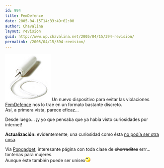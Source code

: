 ```yaml
---
id: 994
title: FemDefence
date: 2005-04-15T14:33:49+02:00
author: Chavalina
layout: revision
guid: http://www.wp.chavalina.net/2005/04/15/394-revision/
permalink: /2005/04/15/394-revision/
---
```

<img class="imgizqda" src="/imagenes/fotos/antivioladores.jpg" alt="Dispositivo para evitar violaciones" /> Un nuevo dispositivo para evitar las violaciones.  
<a href="http://femdefence.info/index2.html" target="_blank">FemDefence</a> nos lo trae en un formato bastante discreto.  
As&iacute;, a primera vista, parece eficaz&#8230; 

Desde luego&#8230; &iexcl;y yo que pensaba que ya hab&iacute;a visto curiosidades por internet!

**Actualizaci&oacute;n:** evidentemente, una curiosidad como &eacute;sta <a href="http://femdefence.info/bakgr2.html" target="_blank">no pod&iacute;a ser otra cosa</a>.

Via <a href="http://www.popgadget.net/" target="_blank">Popgadget</a>, interesante p&aacute;gina con toda clase de <s>chorraditas</s> errr&#8230; tonter&iacute;as para mujeres.  
Aunque &eacute;ste tambi&eacute;n puede ser unisex![emo](/imagenes/emoticonos/pensativo.gif)